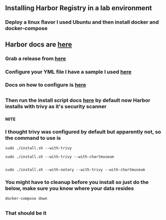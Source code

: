 ## Installing Harbor Registry in a lab environment

### Deploy a linux flavor I used Ubuntu and then install docker and docker-compose

## Harbor docs are [here](https://goharbor.io/docs/2.0.0/install-config/download-installer/)

### Grab a release from [here](https://github.com/goharbor/harbor/releases)

### Configure your YML file I have a sample I used [here](https://github.com/fabianbrash/YAML/blob/master/harbor.yml)

### Docs on how to configure is [here](https://goharbor.io/docs/2.0.0/install-config/configure-yml-file/)

##

### Then run the install script docs [here](https://goharbor.io/docs/2.0.0/install-config/run-installer-script/) by default now Harbor installs with trivy as it's security scanner

### `` NOTE ``
### I thought trivy was configured by default but apparently not, so the command to use is

````
sudo ./install.sh --with-trivy
````

````
sudo ./install.sh --with-trivy --with-chartmuseum

````

````

sudo ./install.sh --with-notary --with-trivy --with-chartmuseum

````

### You might have to cleanup before you install so just do the below, make sure you know where your data resides

````
docker-compose down
````

##

### That should be it


